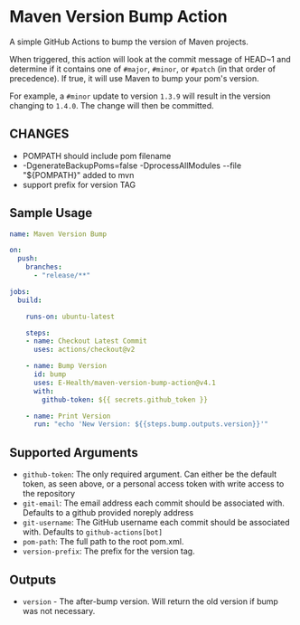 # Maven Version Bump Action

A simple GitHub Actions to bump the version of Maven projects.

When triggered, this action will look at the commit message of HEAD~1 and determine if it contains one of `#major`, `#minor`, or `#patch` (in that order of precedence).
If true, it will use Maven to bump your pom's version.

For example, a `#minor` update to version `1.3.9` will result in the version changing to `1.4.0`.
The change will then be committed.

## CHANGES

* POMPATH should include pom filename
*  -DgenerateBackupPoms=false -DprocessAllModules --file "${POMPATH}" added to mvn
* support prefix for version TAG
## Sample Usage

```yaml
name: Maven Version Bump

on:
  push:
    branches:
      - "release/**"

jobs:
  build:

    runs-on: ubuntu-latest

    steps:
    - name: Checkout Latest Commit
      uses: actions/checkout@v2

    - name: Bump Version
      id: bump
      uses: E-Health/maven-version-bump-action@v4.1
      with:
        github-token: ${{ secrets.github_token }}

    - name: Print Version
      run: "echo 'New Version: ${{steps.bump.outputs.version}}'"
```

## Supported Arguments

* `github-token`: The only required argument. Can either be the default token, as seen above, or a personal access token with write access to the repository
* `git-email`: The email address each commit should be associated with. Defaults to a github provided noreply address
* `git-username`: The GitHub username each commit should be associated with. Defaults to `github-actions[bot]`
* `pom-path`: The full path to the root pom.xml.
* `version-prefix`: The prefix for the version tag.

## Outputs

* `version` - The after-bump version. Will return the old version if bump was not necessary.
